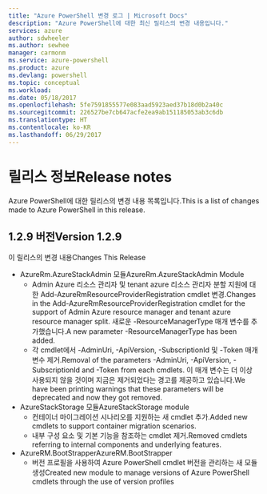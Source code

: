 ```yaml
---
title: "Azure PowerShell 변경 로그 | Microsoft Docs"
description: "Azure PowerShell에 대한 최신 릴리스의 변경 내용입니다."
services: azure
author: sdwheeler
ms.author: sewhee
manager: carmonm
ms.service: azure-powershell
ms.product: azure
ms.devlang: powershell
ms.topic: conceptual
ms.workload: 
ms.date: 05/18/2017
ms.openlocfilehash: 5fe7591855577e083aad5923aed37b18d0b2a40c
ms.sourcegitcommit: 226527be7cb647acfe2ea9ab151185053ab3c6db
ms.translationtype: HT
ms.contentlocale: ko-KR
ms.lasthandoff: 06/29/2017
---
```

# <span data-ttu-id="ff2d7-103">릴리스 정보</span><span class="sxs-lookup"><span data-stu-id="ff2d7-103">Release notes</span></span>
<a id="release-notes" class="xliff"></a>

<span data-ttu-id="ff2d7-104">Azure PowerShell에 대한 릴리스의 변경 내용 목록입니다.</span><span class="sxs-lookup"><span data-stu-id="ff2d7-104">This is a list of changes made to Azure PowerShell in this release.</span></span>

## <span data-ttu-id="ff2d7-105">1.2.9 버전</span><span class="sxs-lookup"><span data-stu-id="ff2d7-105">Version 1.2.9</span></span>
<a id="version-129" class="xliff"></a>

<span data-ttu-id="ff2d7-106">이 릴리스의 변경 내용</span><span class="sxs-lookup"><span data-stu-id="ff2d7-106">Changes This Release</span></span>

* <span data-ttu-id="ff2d7-107">AzureRm.AzureStackAdmin 모듈</span><span class="sxs-lookup"><span data-stu-id="ff2d7-107">AzureRm.AzureStackAdmin Module</span></span>
    + <span data-ttu-id="ff2d7-108">Admin Azure 리소스 관리자 및 tenant azure 리소스 관리자 분할 지원에 대한 Add-AzureRmResourceProviderRegistration cmdlet 변경.</span><span class="sxs-lookup"><span data-stu-id="ff2d7-108">Changes in the Add-AzureRmResourceProviderRegistration cmdlet for the support of Admin Azure resource manager and tenant azure resource manager split.</span></span> <span data-ttu-id="ff2d7-109">새로운 -ResourceManagerType 매개 변수를 추가했습니다.</span><span class="sxs-lookup"><span data-stu-id="ff2d7-109">A new parameter -ResourceManagerType has been added.</span></span>
    + <span data-ttu-id="ff2d7-110">각 cmdlet에서 -AdminUri, -ApiVersion, -SubscriptionId 및 -Token 매개 변수 제거.</span><span class="sxs-lookup"><span data-stu-id="ff2d7-110">Removal of the parameters -AdminUri, -ApiVersion, -SubscriptionId and -Token from each cmdlets.</span></span> <span data-ttu-id="ff2d7-111">이 매개 변수는 더 이상 사용되지 않을 것이며 지금은 제거되었다는 경고를 제공하고 있습니다.</span><span class="sxs-lookup"><span data-stu-id="ff2d7-111">We have been printing warnings that these parameters will be deprecated and now they got removed.</span></span>
* <span data-ttu-id="ff2d7-112">AzureStackStorage 모듈</span><span class="sxs-lookup"><span data-stu-id="ff2d7-112">AzureStackStorage module</span></span>
    + <span data-ttu-id="ff2d7-113">컨테이너 마이그레이션 시나리오를 지원하는 새 cmdlet 추가.</span><span class="sxs-lookup"><span data-stu-id="ff2d7-113">Added new cmdlets to support container migration scenarios.</span></span>
    + <span data-ttu-id="ff2d7-114">내부 구성 요소 및 기본 기능을 참조하는 cmdlet 제거.</span><span class="sxs-lookup"><span data-stu-id="ff2d7-114">Removed cmdlets referring to internal components and underlying features.</span></span>
* <span data-ttu-id="ff2d7-115">AzureRM.BootStrapper</span><span class="sxs-lookup"><span data-stu-id="ff2d7-115">AzureRM.BootStrapper</span></span>
    + <span data-ttu-id="ff2d7-116">버전 프로필을 사용하여 Azure PowerShell cmdlet 버전을 관리하는 새 모듈 생성</span><span class="sxs-lookup"><span data-stu-id="ff2d7-116">Created new module to manage versions of Azure PowerShell cmdlets through the use of version profiles</span></span>